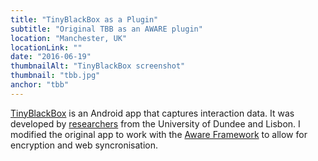 ```yaml
---
title: "TinyBlackBox as a Plugin"
subtitle: "Original TBB as an AWARE plugin"
location: "Manchester, UK"
locationLink: ""
date: "2016-06-19"
thumbnailAlt: "TinyBlackBox screenshot"
thumbnail: "tbb.jpg"
anchor: "tbb"
---
```

[TinyBlackBox](https://github.com/AndreFPRodrigues/TBB) is an Android app that captures interaction data. It was developed by [researchers](http://dl.acm.org/citation.cfm?id=2811379&dl=ACM&coll=DL&CFID=843847077&CFTOKEN=52456863) from the University of Dundee and Lisbon. I modified the original app to work with the [Aware Framework](http://www.awareframework.com/) to allow for encryption and web syncronisation.